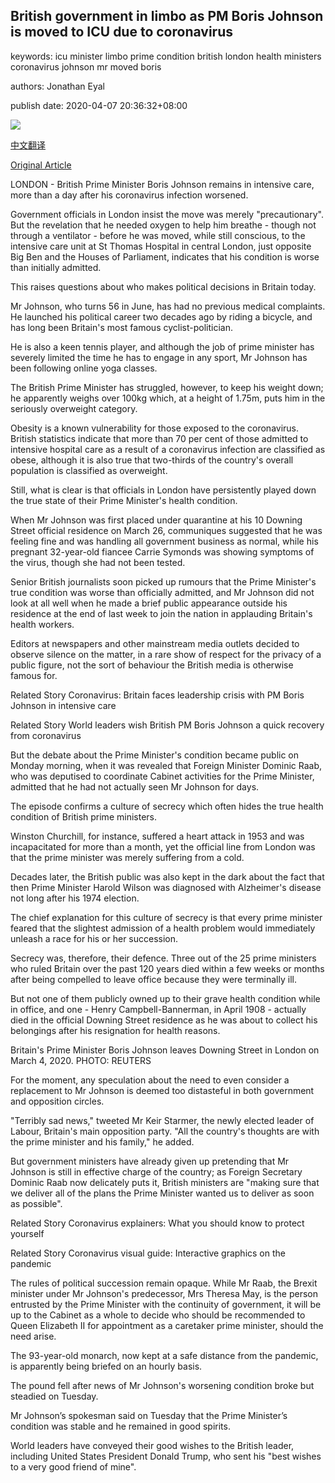 ## British government in limbo as PM Boris Johnson is moved to ICU due to coronavirus

keywords: icu minister limbo prime condition british london health ministers coronavirus johnson mr moved boris

authors: Jonathan Eyal

publish date: 2020-04-07 20:36:32+08:00

![](https://www.straitstimes.com/sites/all/themes/custom/bootdemo/images/facebook_default_pic.jpg)

[中文翻译](British%20government%20in%20limbo%20as%20PM%20Boris%20Johnson%20is%20moved%20to%20ICU%20due%20to%20coronavirus_zh.md)

[Original Article](https://www.straitstimes.com/world/europe/british-government-in-limbo-as-prime-minister-boris-johnson-is-moved-to-icu)

LONDON - British Prime Minister Boris Johnson remains in intensive care, more than a day after his coronavirus infection worsened.

Government officials in London insist the move was merely "precautionary". But the revelation that he needed oxygen to help him breathe - though not through a ventilator - before he was moved, while still conscious, to the intensive care unit at St Thomas Hospital in central London, just opposite Big Ben and the Houses of Parliament, indicates that his condition is worse than initially admitted.

This raises questions about who makes political decisions in Britain today.

Mr Johnson, who turns 56 in June, has had no previous medical complaints. He launched his political career two decades ago by riding a bicycle, and has long been Britain's most famous cyclist-politician.

He is also a keen tennis player, and although the job of prime minister has severely limited the time he has to engage in any sport, Mr Johnson has been following online yoga classes.

The British Prime Minister has struggled, however, to keep his weight down; he apparently weighs over 100kg which, at a height of 1.75m, puts him in the seriously overweight category.

Obesity is a known vulnerability for those exposed to the coronavirus. British statistics indicate that more than 70 per cent of those admitted to intensive hospital care as a result of a coronavirus infection are classified as obese, although it is also true that two-thirds of the country's overall population is classified as overweight.

Still, what is clear is that officials in London have persistently played down the true state of their Prime Minister's health condition.

When Mr Johnson was first placed under quarantine at his 10 Downing Street official residence on March 26, communiques suggested that he was feeling fine and was handling all government business as normal, while his pregnant 32-year-old fiancee Carrie Symonds was showing symptoms of the virus, though she had not been tested.

Senior British journalists soon picked up rumours that the Prime Minister's true condition was worse than officially admitted, and Mr Johnson did not look at all well when he made a brief public appearance outside his residence at the end of last week to join the nation in applauding Britain's health workers.

Editors at newspapers and other mainstream media outlets decided to observe silence on the matter, in a rare show of respect for the privacy of a public figure, not the sort of behaviour the British media is otherwise famous for.

Related Story Coronavirus: Britain faces leadership crisis with PM Boris Johnson in intensive care

Related Story World leaders wish British PM Boris Johnson a quick recovery from coronavirus

But the debate about the Prime Minister's condition became public on Monday morning, when it was revealed that Foreign Minister Dominic Raab, who was deputised to coordinate Cabinet activities for the Prime Minister, admitted that he had not actually seen Mr Johnson for days.

The episode confirms a culture of secrecy which often hides the true health condition of British prime ministers.

Winston Churchill, for instance, suffered a heart attack in 1953 and was incapacitated for more than a month, yet the official line from London was that the prime minister was merely suffering from a cold.

Decades later, the British public was also kept in the dark about the fact that then Prime Minister Harold Wilson was diagnosed with Alzheimer's disease not long after his 1974 election.

The chief explanation for this culture of secrecy is that every prime minister feared that the slightest admission of a health problem would immediately unleash a race for his or her succession.

Secrecy was, therefore, their defence. Three out of the 25 prime ministers who ruled Britain over the past 120 years died within a few weeks or months after being compelled to leave office because they were terminally ill.

But not one of them publicly owned up to their grave health condition while in office, and one - Henry Campbell-Bannerman, in April 1908 - actually died in the official Downing Street residence as he was about to collect his belongings after his resignation for health reasons.



Britain's Prime Minister Boris Johnson leaves Downing Street in London on March 4, 2020. PHOTO: REUTERS



For the moment, any speculation about the need to even consider a replacement to Mr Johnson is deemed too distasteful in both government and opposition circles.

"Terribly sad news," tweeted Mr Keir Starmer, the newly elected leader of Labour, Britain's main opposition party. "All the country's thoughts are with the prime minister and his family," he added.

But government ministers have already given up pretending that Mr Johnson is still in effective charge of the country; as Foreign Secretary Dominic Raab now delicately puts it, British ministers are "making sure that we deliver all of the plans the Prime Minister wanted us to deliver as soon as possible".

Related Story Coronavirus explainers: What you should know to protect yourself

Related Story Coronavirus visual guide: Interactive graphics on the pandemic

The rules of political succession remain opaque. While Mr Raab, the Brexit minister under Mr Johnson's predecessor, Mrs Theresa May, is the person entrusted by the Prime Minister with the continuity of government, it will be up to the Cabinet as a whole to decide who should be recommended to Queen Elizabeth II for appointment as a caretaker prime minister, should the need arise.

The 93-year-old monarch, now kept at a safe distance from the pandemic, is apparently being briefed on an hourly basis.

The pound fell after news of Mr Johnson's worsening condition broke but steadied on Tuesday.

Mr Johnson’s spokesman said on Tuesday that the Prime Minister’s condition was stable and he remained in good spirits.

World leaders have conveyed their good wishes to the British leader, including United States President Donald Trump, who sent his "best wishes to a very good friend of mine".